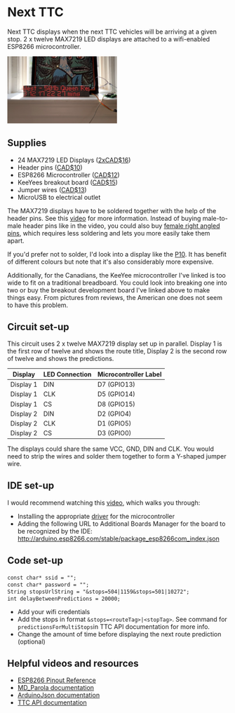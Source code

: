 # Next TTC
Next TTC displays when the next TTC vehicles will be arriving at a given stop. 2 x twelve MAX7219 LED displays are attached to a wifi-enabled ESP8266 microcontroller.

<img src="./assets/next-ttc-demo.png" width="250">

## Supplies
- 24 MAX7219 LED Displays ([2xCAD$16](https://2ly.link/1yXWO))
- Header pins ([CAD$10](https://2ly.link/1yXWU))
- ESP8266 Microcontroller ([CAD$12](https://2ly.link/1yXWR))
- KeeYees breakout board ([CAD$15](https://amzn.to/3RCGdrc))
- Jumper wires ([CAD$13](https://2ly.link/1yXWT))
- MicroUSB to electrical outlet

The MAX7219 displays have to be soldered together with the help of the header pins. See this [video](https://www.youtube.com/watch?v=gNjKy5nY64k&t=423s) for more information. Instead of buying male-to-male header pins like in the video, you could also buy [female right angled pins](https://2ly.link/1yZRW), which requires less soldering and lets you more easily take them apart.

If you'd prefer not to solder, I'd look into a display like the [P10](https://2ly.link/1yXUD). It has benefit of different colours but note that it's also considerably more expensive.

Additionally, for the Canadians, the KeeYee microcontroller I've linked is too wide to fit on a traditional breadboard. You could look into breaking one into two or buy the breakout development board I've linked above to make things easy. From pictures from reviews, the American one does not seem to have this problem.


## Circuit set-up
This circuit uses 2 x twelve MAX7219 display set up in parallel. Display 1 is the first row of twelve and shows the route title, Display 2 is the second row of twelve and shows the predictions.

| Display   | LED Connection | Microcontroller Label |
| --------- | -------------- | --------------------- |
| Display 1 | DIN            | D7 (GPIO13)           |
| Display 1 | CLK            | D5 (GPIO14)           |
| Display 1 | CS             | D8 (GPIO15)           |
| Display 2 | DIN            | D2 (GPIO4)            |
| Display 2 | CLK            | D1 (GPIO5)            |
| Display 2 | CS             | D3 (GPIO0)            |

The displays could share the same VCC, GND, DIN and CLK. You would need to strip the wires and solder them together to form a Y-shaped jumper wire.


## IDE set-up
I would recommend watching this [video](https://www.youtube.com/watch?v=la-yGpXZ6sU), which walks you through:
- Installing the appropriate [driver](https://github.com/nodemcu/nodemcu-devkit/tree/master/Drivers) for the microcontroller
- Adding the following URL to Additional Boards Manager for the board to be recognized by the IDE: http://arduino.esp8266.com/stable/package_esp8266com_index.json


## Code set-up
```
const char* ssid = "";
const char* password = "";
String stopsUrlString = "&stops=504|1159&stops=501|10272";
int delayBetweenPredictions = 20000;
```
- Add your wifi credentials 
- Add the stops in format `&stops=<routeTag>|<stopTag>`. See command for `predictionsForMultiStops`in TTC API documentation for more info.
- Change the amount of time before displaying the next route prediction (optional)

## Helpful videos and resources
- [ESP8266 Pinout Reference](https://randomnerdtutorials.com/esp8266-pinout-reference-gpios/)
- [MD_Parola documentation](https://majicdesigns.github.io/MD_Parola/)
- [ArduinoJson documentation](https://arduinojson.org/v7/tutorial/deserialization/)
- [TTC API documentation](https://open.toronto.ca/dataset/ttc-real-time-next-vehicle-arrival-nvas/)

